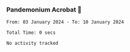 ### Pandemonium Acrobat 🤸

<!--START_SECTION:waka-->

```all_time
From: 03 January 2024 - To: 10 January 2024

Total Time: 0 secs

No activity tracked
```

<!--END_SECTION:waka-->
